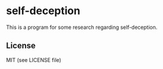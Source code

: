 # self-deception

This is a program for some research regarding self-deception.

## License

MIT (see LICENSE file)
